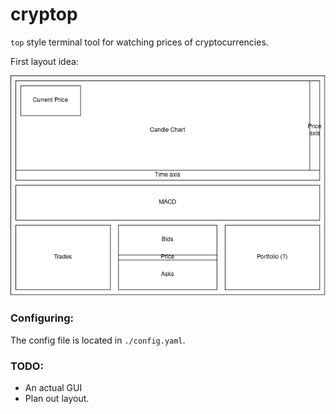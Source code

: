 # cryptop

`top` style terminal tool for watching prices of cryptocurrencies.

First layout idea:

<img src="/ideas/layout/layout_1.png" alt="Layout 1"/>


### Configuring:

The config file is located in `./config.yaml`.

### TODO:
- An actual GUI
- Plan out layout.
